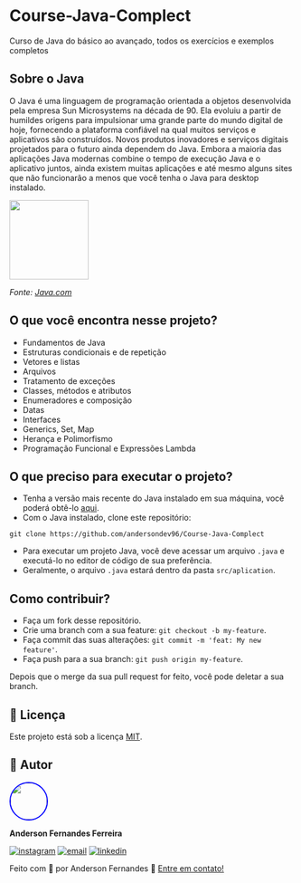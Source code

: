 # Course-Java-Complect
Curso de Java do básico ao avançado, todos os exercícios e exemplos completos

## Sobre o Java

O Java é uma linguagem de programação orientada a objetos desenvolvida pela empresa Sun Microsystems na década de 90. Ela evoluiu a partir de humildes origens para impulsionar uma grande parte do mundo digital de hoje, fornecendo a plataforma confiável na qual muitos serviços e aplicativos são construídos. Novos produtos inovadores e serviços digitais projetados para o futuro ainda dependem do Java. Embora a maioria das aplicações Java modernas combine o tempo de execução Java e o aplicativo juntos, ainda existem muitas aplicações e até mesmo alguns sites que não funcionarão a menos que você tenha o Java para desktop instalado.

<img src="https://cdn.jsdelivr.net/gh/devicons/devicon/icons/java/java-original-wordmark.svg" width="140px" />

*Fonte: [Java.com](https://www.java.com/en/download/help/whatis_java.html)*

## O que você encontra nesse projeto?

- Fundamentos de Java
- Estruturas condicionais e de repetição
- Vetores e listas
- Arquivos
- Tratamento de exceções
- Classes, métodos e atributos
- Enumeradores e composição
- Datas
- Interfaces
- Generics, Set, Map
- Herança e Polimorfismo
- Programação Funcional e Expressões Lambda

## O que preciso para executar o projeto?

- Tenha a versão mais recente do Java instalado em sua máquina, você poderá obtê-lo [aqui](https://www.java.com/en/download/).
- Com o Java instalado, clone este repositório:

```
git clone https://github.com/andersondev96/Course-Java-Complect
```


- Para executar um projeto Java, você deve acessar um arquivo `.java` e executá-lo no editor de código de sua preferência.
- Geralmente, o arquivo `.java` estará dentro da pasta `src/aplication`.

## Como contribuir?

- Faça um fork desse repositório.
- Crie uma branch com a sua feature: `git checkout -b my-feature`.
- Faça commit das suas alterações: `git commit -m 'feat: My new feature'`.
- Faça push para a sua branch: `git push origin my-feature`.

Depois que o merge da sua pull request for feito, você pode deletar a sua branch.

## 📝 Licença

Este projeto está sob a licença [MIT](LICENSE).

## 👥 Autor

<img src="https://avatars.githubusercontent.com/u/49786548?v=4" width="64" style="border: 2px solid blue; border-radius: 50px" />

**Anderson Fernandes Ferreira**

[![instagram](https://img.shields.io/badge/-Instagram-%23E4405F?style=for-the-badge&logo=instagram&logoColor=white)](https://instagram.com/anderson_ff13)
[![email](https://img.shields.io/badge/-Gmail-%23333?style=for-the-badge&logo=gmail&logoColor=white)](mailto:andersonfferreira96@gmail.com.br)
[![linkedin](https://img.shields.io/badge/-LinkedIn-%230077B5?style=for-the-badge&logo=linkedin&logoColor=white)](https://www.linkedin.com/in/anderson-fernandes96/)

Feito com 💚 por Anderson Fernandes 👋 [Entre em contato!](https://www.linkedin.com/in/anderson-fernandes96/)

